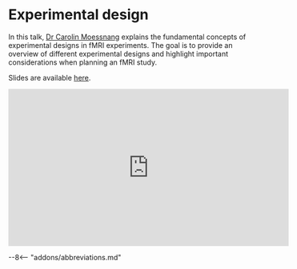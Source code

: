 # Experimental design

In this talk, [Dr Carolin Moessnang](https://www.zi-mannheim.de/en/research/people/person/6741.html) explains the fundamental concepts of experimental designs in fMRI experiments. The goal is to provide an overview of different experimental designs and highlight important considerations when planning an fMRI study.

Slides are available [here](https://www.fil.ion.ucl.ac.uk/spm/course/slides23-oct/07_Experimental_Design.pptx).

<iframe width="560" height="315" src="https://www.youtube.com/embed/8m62gGbDu7w?si=ir_g6MuUSWlbKrGi" title="YouTube video player" frameborder="0" allow="accelerometer; autoplay; clipboard-write; encrypted-media; gyroscope; picture-in-picture; web-share" allowfullscreen></iframe>

--8<-- "addons/abbreviations.md"